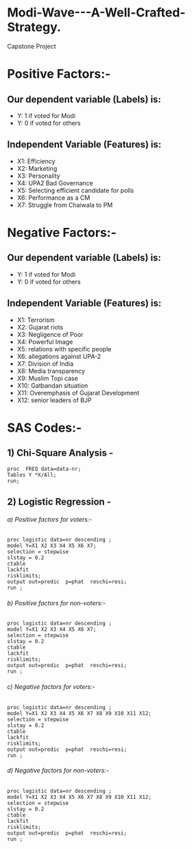 # Modi-Wave---A-Well-Crafted-Strategy.
Capstone Project


# Positive Factors:-
## Our dependent variable (Labels) is:
* Y: 1 if voted for Modi
* Y: 0 if voted for others

## Independent Variable (Features) is:
* X1: Efficiency
* X2: Marketing
* X3: Personality
* X4: UPA2 Bad Governance
* X5: Selecting efficient candidate for polls
* X6: Performance as a CM
* X7: Struggle from Chaiwala to PM


# Negative Factors:-
## Our dependent variable (Labels) is:
* Y: 1 if voted for Modi
* Y: 0 if voted for others

## Independent Variable (Features) is:
* X1: Terrorism
* X2: Gujarat riots
* X3: Negligence of Poor
* X4: Powerful Image
* X5: relations with specific people
* X6: allegations against UPA-2
* X7: Division of India
* X8: Media transparency
* X9: Muslim Topi case
* X10: Gatbandan situation
* X11: Overemphasis of Gujarat Development
* X12: senior leaders of BJP


# SAS Codes:-
## 1) Chi-Square Analysis -
```
proc  FREQ data=data-nr;
Tables Y *X/All;
run;
```

## 2) Logistic Regression -
###### a) Positive factors for voters:-
```
proc logistic data=nr descending ;
model Y=X1 X2 X3 X4 X5 X6 X7;
selection = stepwise
slstay = 0.2
ctable
lackfit
risklimits;
output out=predic  p=phat  reschi=resi;
run ;
```

###### b) Positive factors for non-voters:-
```
proc logistic data=nr descending ;
model Y=X1 X2 X3 X4 X5 X6 X7;
selection = stepwise
slstay = 0.2
ctable
lackfit
risklimits;
output out=predic  p=phat  reschi=resi;
run ;
```

###### c) Negative factors for voters:-
```
proc logistic data=nr descending ;
model Y=X1 X2 X3 X4 X5 X6 X7 X8 X9 X10 X11 X12;
selection = stepwise
slstay = 0.2
ctable
lackfit
risklimits;
output out=predic  p=phat  reschi=resi;
run ;
```

###### d) Negative factors for non-voters:-
```
proc logistic data=nr descending ;
model Y=X1 X2 X3 X4 X5 X6 X7 X8 X9 X10 X11 X12;
selection = stepwise
slstay = 0.2
ctable
lackfit
risklimits;
output out=predic  p=phat  reschi=resi;
run ;
```
